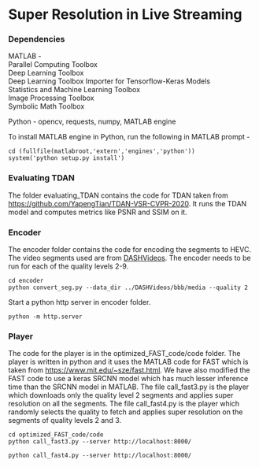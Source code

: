 # Super Resolution in Live Streaming
### Dependencies
MATLAB -\
Parallel Computing Toolbox\
Deep Learning Toolbox\
Deep Learning Toolbox Importer for Tensorflow-Keras Models\
Statistics and Machine Learning Toolbox\
Image Processing Toolbox\
Symbolic Math Toolbox

Python - opencv, requests, numpy, MATLAB engine

To install MATLAB engine in Python, run the following in MATLAB prompt -
~~~
cd (fullfile(matlabroot,'extern','engines','python'))
system('python setup.py install')
~~~

### Evaluating TDAN
The folder evaluating_TDAN contains the code for TDAN taken from https://github.com/YapengTian/TDAN-VSR-CVPR-2020. It runs the TDAN model and computes metrics like PSNR and SSIM on it.


### Encoder
The encoder folder contains the code for encoding the segments to HEVC. The video segments used are from [DASHVideos](https://github.com/abhimp/DASHVideos). The encoder needs to be run for each of the quality levels 2-9.
~~~
cd encoder
python convert_seg.py --data_dir ../DASHVideos/bbb/media --quality 2
~~~
Start a python http server in encoder folder.
~~~
python -m http.server
~~~


### Player
The code for the player is in the optimized_FAST_code/code folder. The player is written in python and it uses the MATLAB code for FAST which is taken from https://www.mit.edu/~sze/fast.html. We have also modified the FAST code to use a keras SRCNN model which has much lesser inference time than the SRCNN model in MATLAB. The file call_fast3.py is the player which downloads only the quality level 2 segments and applies super resolution on all the segments. The file call_fast4.py is the player which randomly selects the quality to fetch and applies super resolution on the segments of quality levels 2 and 3. 
~~~
cd optimized_FAST_code/code
python call_fast3.py --server http://localhost:8000/

python call_fast4.py --server http://localhost:8000/
~~~
